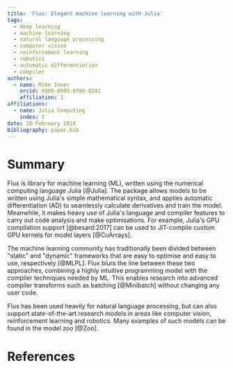 ```yaml
---
title: 'Flux: Elegant machine learning with Julia'
tags:
  - deep learning
  - machine learning
  - natural language processing
  - computer vision
  - reinforcement learning
  - robotics
  - automatic differentiation
  - compiler
authors:
  - name: Mike Innes
    orcid: 0000-0003-0788-0242
    affiliation: 1
affiliations:
  - name: Julia Computing
    index: 1
date: 16 February 2018
bibliography: paper.bib
---
```


# Summary

Flux is library for machine learning (ML), written using the numerical computing language Julia [@Julia]. The package allows models to be written using Julia's simple mathematical syntax, and applies automatic differentiation (AD) to seamlessly calculate derivatives and train the model. Meanwhile, it makes heavy use of Julia's language and compiler features to carry out code analysis and make optimisations. For example, Julia's GPU compilation support [@besard:2017] can be used to JIT-compile custom GPU kernels for model layers [@CuArrays].

The machine learning community has traditionally been divided between "static" and "dynamic" frameworks that are easy to optimise and easy to use, respectively [@MLPL]. Flux blurs the line between these two approaches, combining a highly intuitive programming model with the compiler techniques needed by ML. This enables research into advanced compiler transforms such as batching [@Minibatch] without changing any user code.

Flux has been used heavily for natural language processing, but can also support state-of-the-art research models in areas like computer vision, reinforcement learning and robotics. Many examples of such models can be found in the model zoo [@Zoo].

# References
